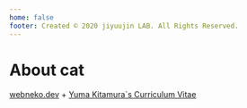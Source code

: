```yaml
---
home: false
footer: Created © 2020 jiyuujin LAB. All Rights Reserved.
---
```


# About cat

[webneko.dev](https://webneko.dev/) + [Yuma Kitamura`s Curriculum Vitae](https://github.com/jiyuujin/Curriculum-Vitae)
